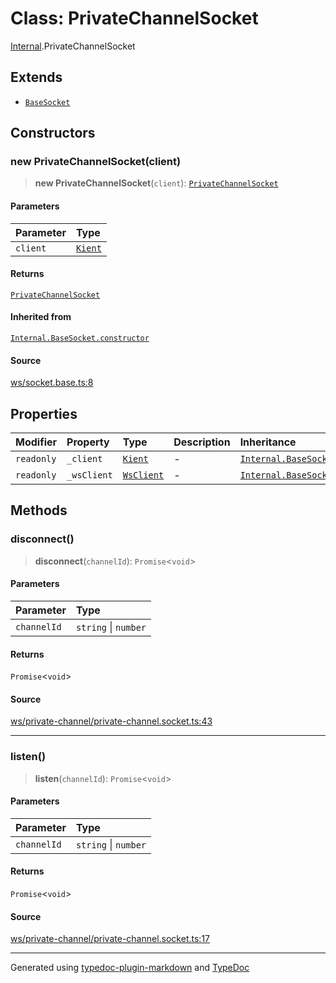 # Class: PrivateChannelSocket

[Internal](../index.md).PrivateChannelSocket

## Extends

- [`BaseSocket`](BaseSocket.md)

## Constructors

### new PrivateChannelSocket(client)

> **new PrivateChannelSocket**(`client`): [`PrivateChannelSocket`](PrivateChannelSocket.md)

#### Parameters

| Parameter | Type |
| :------ | :------ |
| `client` | [`Kient`](../../classes/Kient.md) |

#### Returns

[`PrivateChannelSocket`](PrivateChannelSocket.md)

#### Inherited from

[`Internal.BaseSocket.constructor`](BaseSocket.md#constructors)

#### Source

[ws/socket.base.ts:8](https://github.com/zSoulweaver/kient/blob/cb3a38e/src/ws/socket.base.ts#L8)

## Properties

| Modifier | Property | Type | Description | Inheritance | Source |
| :------ | :------ | :------ | :------ | :------ | :------ |
| `readonly` | `_client` | [`Kient`](../../classes/Kient.md) | - | [`Internal.BaseSocket._client`](BaseSocket.md) | [ws/socket.base.ts:5](https://github.com/zSoulweaver/kient/blob/cb3a38e/src/ws/socket.base.ts#L5) |
| `readonly` | `_wsClient` | [`WsClient`](WsClient.md) | - | [`Internal.BaseSocket._wsClient`](BaseSocket.md) | [ws/socket.base.ts:6](https://github.com/zSoulweaver/kient/blob/cb3a38e/src/ws/socket.base.ts#L6) |

## Methods

### disconnect()

> **disconnect**(`channelId`): `Promise`\<`void`\>

#### Parameters

| Parameter | Type |
| :------ | :------ |
| `channelId` | `string` \| `number` |

#### Returns

`Promise`\<`void`\>

#### Source

[ws/private-channel/private-channel.socket.ts:43](https://github.com/zSoulweaver/kient/blob/cb3a38e/src/ws/private-channel/private-channel.socket.ts#L43)

***

### listen()

> **listen**(`channelId`): `Promise`\<`void`\>

#### Parameters

| Parameter | Type |
| :------ | :------ |
| `channelId` | `string` \| `number` |

#### Returns

`Promise`\<`void`\>

#### Source

[ws/private-channel/private-channel.socket.ts:17](https://github.com/zSoulweaver/kient/blob/cb3a38e/src/ws/private-channel/private-channel.socket.ts#L17)

***

Generated using [typedoc-plugin-markdown](https://www.npmjs.com/package/typedoc-plugin-markdown) and [TypeDoc](https://typedoc.org/)
